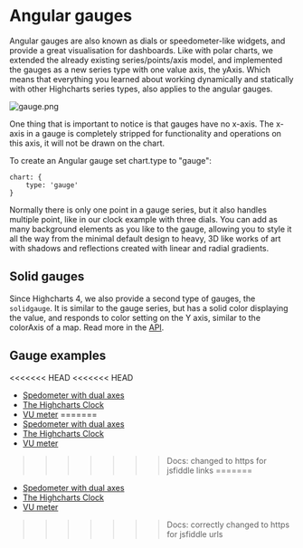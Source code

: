 Angular gauges
==============

Angular gauges are also known as dials or speedometer-like widgets, and provide a great visualisation for dashboards. Like with polar charts, we extended the already existing series/points/axis model, and implemented the gauges as a new series type with one value axis, the yAxis. Which means that everything you learned about working dynamically and statically with other Highcharts series types, also applies to the angular gauges. 

![gauge.png](gauge.png)

One thing that is important to notice is that gauges have no x-axis. The x-axis in a gauge is completely stripped for functionality and operations on this axis, it will not be drawn on the chart.

To create an Angular gauge set chart.type to "gauge":

    
    chart: {
        type: 'gauge'            
    }

Normally there is only one point in a gauge series, but it also handles multiple point, like in our clock example with three dials. You can add as many background elements as you like to the gauge, allowing you to style it all the way from the minimal default design to heavy, 3D like works of art with shadows and reflections created with linear and radial gradients.

Solid gauges
------------

Since Highcharts 4, we also provide a second type of gauges, the `solidgauge`. It is similar to the gauge series, but has a solid color displaying the value, and responds to color setting on the Y axis, similar to the colorAxis of a map. Read more in the [API](https://api.highcharts.com/highcharts/plotOptions.solidgauge).

Gauge examples
--------------

<<<<<<< HEAD
<<<<<<< HEAD
*   [Spedometer with dual axes](https://jsfiddle.net/highcharts/EjRLw/)
*   [The Highcharts Clock](https://jsfiddle.net/highcharts/3CUgG/)
*   [VU meter](https://jsfiddle.net/highcharts/wCJjE/)
=======
*   [Spedometer with dual axes](https://jsfiddlefiddle.net/highcharts/EjRLw/)
*   [The Highcharts Clock](https://jsfiddlefiddle.net/highcharts/3CUgG/)
*   [VU meter](https://jsfiddlefiddle.net/highcharts/wCJjE/)
>>>>>>> Docs: changed to https for jsfiddle links
=======
*   [Spedometer with dual axes](https://jsfiddle.net/highcharts/EjRLw/)
*   [The Highcharts Clock](https://jsfiddle.net/highcharts/3CUgG/)
*   [VU meter](https://jsfiddle.net/highcharts/wCJjE/)
>>>>>>> Docs: correctly changed to https for jsfiddle urls
